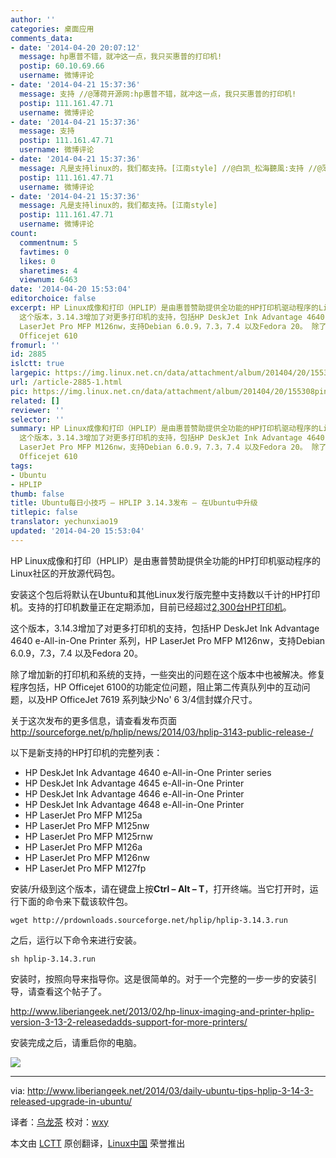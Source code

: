 ```yaml
---
author: ''
categories: 桌面应用
comments_data:
- date: '2014-04-20 20:07:12'
  message: hp惠普不错，就冲这一点，我只买惠普的打印机!
  postip: 60.10.69.66
  username: 微博评论
- date: '2014-04-21 15:37:36'
  message: 支持 //@薄荷开源网:hp惠普不错，就冲这一点，我只买惠普的打印机!
  postip: 111.161.47.71
  username: 微博评论
- date: '2014-04-21 15:37:36'
  message: 支持
  postip: 111.161.47.71
  username: 微博评论
- date: '2014-04-21 15:37:36'
  message: 凡是支持linux的，我们都支持。[江南style] //@白凯_松海聽風:支持 //@薄荷开源网:hp惠普不错，就冲这一点，我只买惠普的打印机!
  postip: 111.161.47.71
  username: 微博评论
- date: '2014-04-21 15:37:36'
  message: 凡是支持linux的，我们都支持。[江南style]
  postip: 111.161.47.71
  username: 微博评论
count:
  commentnum: 5
  favtimes: 0
  likes: 0
  sharetimes: 4
  viewnum: 6463
date: '2014-04-20 15:53:04'
editorchoice: false
excerpt: HP Linux成像和打印（HPLIP）是由惠普赞助提供全功能的HP打印机驱动程序的Linux社区的开放源代码包。 安装这个包后将默认在Ubuntu和其他Linux发行版完整中支持数以千计的HP打印机。支持的打印机数量正在定期添加，目前已经超过2,300台HP打印机。
  这个版本，3.14.3增加了对更多打印机的支持，包括HP DeskJet Ink Advantage 4640 e-All-in-One Printer 系列，HP
  LaserJet Pro MFP M126nw，支持Debian 6.0.9，7.3，7.4 以及Fedora 20。 除了增加新的打印机和系统的支持，一些突出的问题在这个版本中也被解决。修复程序包括，HP
  Officejet 610
fromurl: ''
id: 2885
islctt: true
largepic: https://img.linux.net.cn/data/attachment/album/201404/20/155308pin9vynaan6fyyvb.png
url: /article-2885-1.html
pic: https://img.linux.net.cn/data/attachment/album/201404/20/155308pin9vynaan6fyyvb.png.thumb.jpg
related: []
reviewer: ''
selector: ''
summary: HP Linux成像和打印（HPLIP）是由惠普赞助提供全功能的HP打印机驱动程序的Linux社区的开放源代码包。 安装这个包后将默认在Ubuntu和其他Linux发行版完整中支持数以千计的HP打印机。支持的打印机数量正在定期添加，目前已经超过2,300台HP打印机。
  这个版本，3.14.3增加了对更多打印机的支持，包括HP DeskJet Ink Advantage 4640 e-All-in-One Printer 系列，HP
  LaserJet Pro MFP M126nw，支持Debian 6.0.9，7.3，7.4 以及Fedora 20。 除了增加新的打印机和系统的支持，一些突出的问题在这个版本中也被解决。修复程序包括，HP
  Officejet 610
tags:
- Ubuntu
- HPLIP
thumb: false
title: Ubuntu每日小技巧 – HPLIP 3.14.3发布 – 在Ubuntu中升级
titlepic: false
translator: yechunxiao19
updated: '2014-04-20 15:53:04'
---
```


HP Linux成像和打印（HPLIP）是由惠普赞助提供全功能的HP打印机驱动程序的Linux社区的开放源代码包。


安装这个包后将默认在Ubuntu和其他Linux发行版完整中支持数以千计的HP打印机。支持的打印机数量正在定期添加，目前已经超过[2,300台HP打印机](http://hplipopensource.com/hplip-web/supported_devices/index.html)。


这个版本，3.14.3增加了对更多打印机的支持，包括HP DeskJet Ink Advantage 4640 e-All-in-One Printer 系列，HP LaserJet Pro MFP M126nw，支持Debian 6.0.9，7.3，7.4 以及Fedora 20。


除了增加新的打印机和系统的支持，一些突出的问题在这个版本中也被解决。修复程序包括，HP Officejet 6100的功能定位问题，阻止第二传真队列中的互动问题，以及HP OfficeJet 7619 系列缺少No' 6 3/4信封媒介尺寸。


关于这次发布的更多信息，请查看发布页面<http://sourceforge.net/p/hplip/news/2014/03/hplip-3143-public-release-/>


以下是新支持的HP打印机的完整列表：


* HP DeskJet Ink Advantage 4640 e-All-in-One Printer series
* HP DeskJet Ink Advantage 4645 e-All-in-One Printer
* HP DeskJet Ink Advantage 4646 e-All-in-One Printer
* HP DeskJet Ink Advantage 4648 e-All-in-One Printer
* HP LaserJet Pro MFP M125a
* HP LaserJet Pro MFP M125nw
* HP LaserJet Pro MFP M125rnw
* HP LaserJet Pro MFP M126a
* HP LaserJet Pro MFP M126nw
* HP LaserJet Pro MFP M127fp


安装/升级到这个版本，请在键盘上按**Ctrl – Alt – T**，打开终端。当它打开时，运行下面的命令来下载该软件包。



```
wget http://prdownloads.sourceforge.net/hplip/hplip-3.14.3.run

```

之后，运行以下命令来进行安装。



```
sh hplip-3.14.3.run

```

安装时，按照向导来指导你。这是很简单的。对于一个完整的一步一步的安装引导，请查看这个帖子了。


<http://www.liberiangeek.net/2013/02/hp-linux-imaging-and-printer-hplip-version-3-13-2-releasedadds-support-for-more-printers/>


安装完成之后，请重启你的电脑。


![](/data/attachment/album/201404/20/155308pin9vynaan6fyyvb.png)




---


via: <http://www.liberiangeek.net/2014/03/daily-ubuntu-tips-hplip-3-14-3-released-upgrade-in-ubuntu/>


译者：[乌龙茶](https://github.com/yechunxiao19) 校对：[wxy](https://github.com/wxy)


本文由 [LCTT](https://github.com/LCTT/TranslateProject) 原创翻译，[Linux中国](http://linux.cn/) 荣誉推出